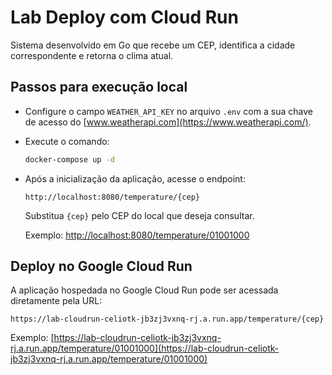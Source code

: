 # Lab Deploy com Cloud Run
Sistema desenvolvido em Go que recebe um CEP, identifica a cidade correspondente e retorna o clima atual.

## Passos para execução local
* Configure o campo `WEATHER_API_KEY` no arquivo `.env` com a sua chave de acesso do [www.weatherapi.com](https://www.weatherapi.com/).
* Execute o comando:
  ```bash
  docker-compose up -d
  ```
* Após a inicialização da aplicação, acesse o endpoint:
  ```
  http://localhost:8080/temperature/{cep}
  ```
  Substitua `{cep}` pelo CEP do local que deseja consultar.
  
  Exemplo: [http://localhost:8080/temperature/01001000](http://localhost:8080/temperature/01001000)

## Deploy no Google Cloud Run
A aplicação hospedada no Google Cloud Run pode ser acessada diretamente pela URL:
```
https://lab-cloudrun-celiotk-jb3zj3vxnq-rj.a.run.app/temperature/{cep}
```
Exemplo: [https://lab-cloudrun-celiotk-jb3zj3vxnq-rj.a.run.app/temperature/01001000](https://lab-cloudrun-celiotk-jb3zj3vxnq-rj.a.run.app/temperature/01001000)